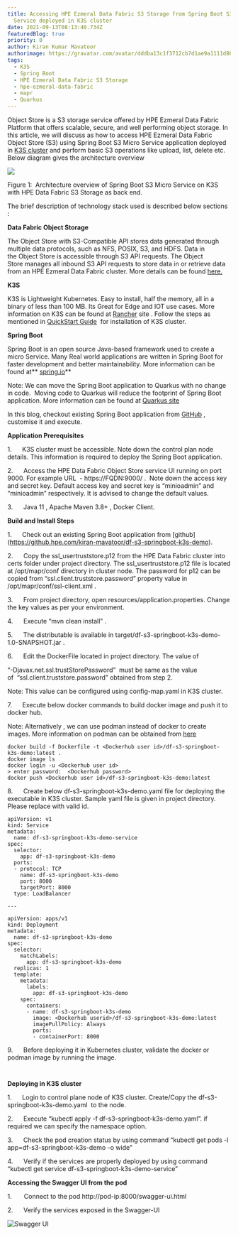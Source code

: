 ```yaml
---
title: Accessing HPE Ezmeral Data Fabric S3 Storage from Spring Boot S3 Micro
  Service deployed in K3S cluster
date: 2021-09-13T08:13:40.734Z
featuredBlog: true
priority: 0
author: Kiran Kumar Mavatoor
authorimage: https://gravatar.com/avatar/dddba13c1f3712cb7d1ae9a1111d86d6?s=96
tags:
  - K3S
  - Spring Boot
  - HPE Ezmeral Data Fabric S3 Storage
  - hpe-ezmeral-data-fabric
  - mapr
  - Quarkus
---
```

Object Store is a S3 storage service offered by HPE Ezmeral Data Fabric Platform that offers scalable, secure, and well performing object storage. In this article, we will discuss as how to access HPE Ezmeral Data Fabric Object Store (S3) using Spring Boot S3 Micro Service application deployed in [K3S cluster](https://k3s.io/) and perform basic S3 operations like upload, list, delete etc. Below diagram gives the architecture overview 

![](/img/hpe-ezmeral-data-fabric-s3-springboot-k3s.png)

Figure 1:  Architecture overview of Spring Boot S3 Micro Service on K3S with HPE Data Fabric S3 Storage as back end.

The brief description of technology stack used is described below sections :

**Data Fabric Object Storage**

The Object Store with S3-Compatible API stores data generated through multiple data protocols, such as NFS, POSIX, S3, and HDFS. Data in the Object Store is accessible through S3 API requests. The Object Store manages all inbound S3 API requests to store data in or retrieve data from an HPE Ezmeral Data Fabric cluster. More details can be found [here.](https://docs.datafabric.hpe.com/62/MapRObjectStore/MapRObjectStorewithS3-compatibleAPI.html)

**K3S**

K3S is Lightweight Kubernetes. Easy to install, half the memory, all in a binary of less than 100 MB. Its Great for Edge and IOT use cases. More information on K3S can be found at [Rancher](<https://rancher.com/docs/k3s/latest/en/>) site[](https://rancher.com/docs/k3s/latest/en/) . Follow the steps as mentioned in [QuickStart Guide](https://rancher.com/docs/k3s/latest/en/quick-start/) [](https://rancher.com/docs/k3s/latest/en/quick-start/) for installation of K3S cluster. 

**Spring Boot**

Spring Boot is an open source Java-based framework used to create a micro Service. Many Real world applications are written in Spring Boot for faster development and better maintainability. More information can be found at** [spring.io](https://spring.io/projects/spring-boot)**

Note: We can move the Spring Boot application to Quarkus with no change in code.  Moving code to Quarkus will reduce the footprint of Spring Boot application. More information can be found at [Quarkus site](https://quarkus.io/blog/quarkus-for-spring-developers/)

In this blog, checkout existing Spring Boot application from [GitHub](https://github.hpe.com/kiran-mavatoor/df-s3-springboot-k3s-demo) , customise it and execute. 

**Application Prerequisites**

1.      K3S cluster must be accessible. Note down the control plan node details. This information is required to deploy the Spring Boot application.

2.      Access the HPE Data Fabric Object Store service UI running on port 9000. For example URL  - https://FQDN:9000/ .  Note down the access key and secret key. Default access key and secret key is “minioadmin” and “minioadmin” respectively. It is advised to change the default values.

3.      Java 11 , Apache Maven 3.8+ , Docker Client.

**Build and Install Steps**

1.      Check out  an existing Spring Boot application from \[github](<https://github.hpe.com/kiran-mavatoor/df-s3-springboot-k3s-demo>).

2.      Copy the ssl_usertruststore.p12 from the HPE Data Fabric cluster into certs folder under project directory. The ssl_usertruststore.p12 file is located at /opt/mapr/conf directory in cluster node. The password for p12 can be copied from “ssl.client.truststore.password” property value in /opt/mapr/conf/ssl-client.xml .

3.      From project directory, open resources/application.properties. Change the key values as per your environment. 

4.      Execute “mvn clean install” .

5.      The distributable is available in target/df-s3-springboot-k3s-demo-1.0-SNAPSHOT.jar .

6.      Edit the DockerFile located in project directory. The value of 

“-Djavax.net.ssl.trustStorePassword”  must be same as the value of  “ssl.client.truststore.password” obtained from step 2. 

Note: This value can be configured using config-map.yaml in K3S cluster.

7.      Execute below docker commands to build docker image and push it to docker hub. 

Note: Alternatively , we can use podman instead of docker to create images. More information on podman can be obtained from [here](https://developers.redhat.com/blog/2020/11/19/transitioning-from-docker-to-podman#transition_to_the_podman_cli) [](https://developers.redhat.com/blog/2020/11/19/transitioning-from-docker-to-podman#transition_to_the_podman_cli)

```
docker build -f Dockerfile -t <Dockerhub user id>/df-s3-springboot-k3s-demo:latest .
docker image ls
docker login -u <Dockerhub user id>
> enter password:  <Dockerhub password>
docker push <Dockerhub user id>/df-s3-springboot-k3s-demo:latest

```

8.      Create below df-s3-springboot-k3s-demo.yaml file for deploying the executable in K3S cluster. Sample yaml file is given in project directory. Please replace <dockerhub userid> with valid id.

```
apiVersion: v1
kind: Service
metadata:
  name: df-s3-springboot-k3s-demo-service
spec:
  selector:
    app: df-s3-springboot-k3s-demo
  ports:
  - protocol: TCP
    name: df-s3-springboot-k3s-demo
    port: 8000
    targetPort: 8000
  type: LoadBalancer

---

apiVersion: apps/v1
kind: Deployment
metadata:
  name: df-s3-springboot-k3s-demo
spec:
  selector:
    matchLabels:
      app: df-s3-springboot-k3s-demo
  replicas: 1
  template:
    metadata:
      labels:
        app: df-s3-springboot-k3s-demo
    spec:
      containers:
      - name: df-s3-springboot-k3s-demo
        image: <Dockerhub userid>/df-s3-springboot-k3s-demo:latest
        imagePullPolicy: Always
        ports:
        - containerPort: 8000
```

9.      Before deploying it in Kubernetes cluster, validate the docker or podman image by running the image. 

```

```

```

```

**Deploying in K3S cluster**

1.      Login to control plane node of K3S cluster. Create/Copy the df-s3-springboot-k3s-demo.yaml  to the node.

2.      Execute “kubectl apply -f df-s3-springboot-k3s-demo.yaml”. if required we can specify the namespace option.

3.      Check the pod creation status by using command “kubectl get pods -l app=df-s3-springboot-k3s-demo -o wide”

4.      Verify if the services are properly deployed by using command “kubectl get service df-s3-springboot-k3s-demo-service”

**Accessing the Swagger UI from the pod**

1.       Connect to the pod http://pod-ip:8000/swagger-ui.html

2.      Verify the services exposed in the Swagger-UI

![Swagger UI](/img/swagger-ui.png)